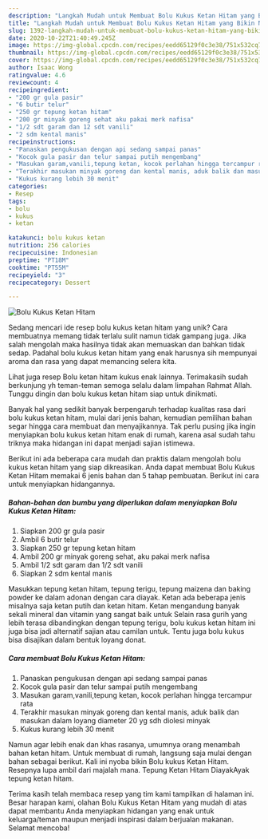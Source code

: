 ```yaml
---
description: "Langkah Mudah untuk Membuat Bolu Kukus Ketan Hitam yang Bikin Ngiler"
title: "Langkah Mudah untuk Membuat Bolu Kukus Ketan Hitam yang Bikin Ngiler"
slug: 1392-langkah-mudah-untuk-membuat-bolu-kukus-ketan-hitam-yang-bikin-ngiler
date: 2020-10-22T21:40:49.245Z
image: https://img-global.cpcdn.com/recipes/eedd65129f0c3e38/751x532cq70/bolu-kukus-ketan-hitam-foto-resep-utama.jpg
thumbnail: https://img-global.cpcdn.com/recipes/eedd65129f0c3e38/751x532cq70/bolu-kukus-ketan-hitam-foto-resep-utama.jpg
cover: https://img-global.cpcdn.com/recipes/eedd65129f0c3e38/751x532cq70/bolu-kukus-ketan-hitam-foto-resep-utama.jpg
author: Isaac Wong
ratingvalue: 4.6
reviewcount: 4
recipeingredient:
- "200 gr gula pasir"
- "6 butir telur"
- "250 gr tepung ketan hitam"
- "200 gr minyak goreng sehat aku pakai merk nafisa"
- "1/2 sdt garam dan 12 sdt vanili"
- "2 sdm kental manis"
recipeinstructions:
- "Panaskan pengukusan dengan api sedang sampai panas"
- "Kocok gula pasir dan telur sampai putih mengembang"
- "Masukan garam,vanili,tepung ketan, kocok perlahan hingga tercampur rata"
- "Terakhir masukan minyak goreng dan kental manis, aduk balik dan masukan dalam loyang diameter 20 yg sdh diolesi minyak"
- "Kukus kurang lebih 30 menit"
categories:
- Resep
tags:
- bolu
- kukus
- ketan

katakunci: bolu kukus ketan 
nutrition: 256 calories
recipecuisine: Indonesian
preptime: "PT18M"
cooktime: "PT55M"
recipeyield: "3"
recipecategory: Dessert

---
```



![Bolu Kukus Ketan Hitam](https://img-global.cpcdn.com/recipes/eedd65129f0c3e38/751x532cq70/bolu-kukus-ketan-hitam-foto-resep-utama.jpg)

Sedang mencari ide resep bolu kukus ketan hitam yang unik? Cara membuatnya memang tidak terlalu sulit namun tidak gampang juga. Jika salah mengolah maka hasilnya tidak akan memuaskan dan bahkan tidak sedap. Padahal bolu kukus ketan hitam yang enak harusnya sih mempunyai aroma dan rasa yang dapat memancing selera kita.

Lihat juga resep Bolu ketan hitam kukus enak lainnya. Terimakasih sudah berkunjung yh teman-teman semoga selalu dalam limpahan Rahmat Allah. Tunggu dingin dan bolu kukus ketan hitam siap untuk dinikmati.

Banyak hal yang sedikit banyak berpengaruh terhadap kualitas rasa dari bolu kukus ketan hitam, mulai dari jenis bahan, kemudian pemilihan bahan segar hingga cara membuat dan menyajikannya. Tak perlu pusing jika ingin menyiapkan bolu kukus ketan hitam enak di rumah, karena asal sudah tahu triknya maka hidangan ini dapat menjadi sajian istimewa.


Berikut ini ada beberapa cara mudah dan praktis dalam mengolah bolu kukus ketan hitam yang siap dikreasikan. Anda dapat membuat Bolu Kukus Ketan Hitam memakai 6 jenis bahan dan 5 tahap pembuatan. Berikut ini cara untuk menyiapkan hidangannya.

<!--inarticleads1-->

##### Bahan-bahan dan bumbu yang diperlukan dalam menyiapkan Bolu Kukus Ketan Hitam:

1. Siapkan 200 gr gula pasir
1. Ambil 6 butir telur
1. Siapkan 250 gr tepung ketan hitam
1. Ambil 200 gr minyak goreng sehat, aku pakai merk nafisa
1. Ambil 1/2 sdt garam dan 1/2 sdt vanili
1. Siapkan 2 sdm kental manis


Masukkan tepung ketan hitam, tepung terigu, tepung maizena dan baking powder ke dalam adonan dengan cara diayak. Ketan ada beberapa jenis misalnya saja ketan putih dan ketan hitam. Ketan mengandung banyak sekali mineral dan vitamin yang sangat baik untuk Selain rasa gurih yang lebih terasa dibandingkan dengan tepung terigu, bolu kukus ketan hitam ini juga bisa jadi alternatif sajian atau camilan untuk. Tentu juga bolu kukus bisa disajikan dalam bentuk loyang donat. 

<!--inarticleads2-->

##### Cara membuat Bolu Kukus Ketan Hitam:

1. Panaskan pengukusan dengan api sedang sampai panas
1. Kocok gula pasir dan telur sampai putih mengembang
1. Masukan garam,vanili,tepung ketan, kocok perlahan hingga tercampur rata
1. Terakhir masukan minyak goreng dan kental manis, aduk balik dan masukan dalam loyang diameter 20 yg sdh diolesi minyak
1. Kukus kurang lebih 30 menit


Namun agar lebih enak dan khas rasanya, umumnya orang menambah bahan ketan hitam. Untuk membuat di rumah, langsung saja mulai dengan bahan sebagai berikut. Kali ini nyoba bikin Bolu kukus Ketan Hitam. Resepnya lupa ambil dari majalah mana. Tepung Ketan Hitam DiayakAyak tepung ketan hitam. 

Terima kasih telah membaca resep yang tim kami tampilkan di halaman ini. Besar harapan kami, olahan Bolu Kukus Ketan Hitam yang mudah di atas dapat membantu Anda menyiapkan hidangan yang enak untuk keluarga/teman maupun menjadi inspirasi dalam berjualan makanan. Selamat mencoba!
